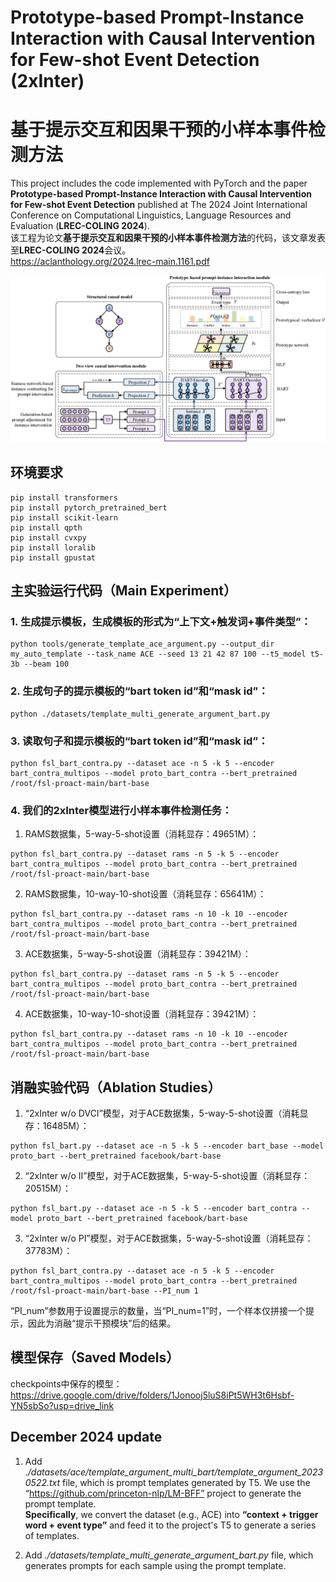 # Prototype-based Prompt-Instance Interaction with Causal Intervention for Few-shot Event Detection (2xInter)
# 基于提示交互和因果干预的小样本事件检测方法
This project includes the code implemented with PyTorch and the paper **Prototype-based Prompt-Instance Interaction with Causal Intervention for Few-shot Event Detection** published at The 2024 Joint International Conference on Computational Linguistics, Language Resources and Evaluation (**LREC-COLING 2024**).<br>
该工程为论文**基于提示交互和因果干预的小样本事件检测方法**的代码，该文章发表至**LREC-COLING 2024**会议。<br>
https://aclanthology.org/2024.lrec-main.1161.pdf

![image](logo_cover_photo/2xInter_Cover_photo.jpg)

## 环境要求
 ```
pip install transformers
pip install pytorch_pretrained_bert
pip install scikit-learn
pip install qpth
pip install cvxpy
pip install loralib
pip install gpustat
 ```

## 主实验运行代码（Main Experiment）
### 1. 生成提示模板，生成模板的形式为“上下文+触发词+事件类型”：
 ```
python tools/generate_template_ace_argument.py --output_dir my_auto_template --task_name ACE --seed 13 21 42 87 100 --t5_model t5-3b --beam 100
 ```

### 2. 生成句子的提示模板的“bart token id”和“mask id”：
 ```
python ./datasets/template_multi_generate_argument_bart.py
 ```

### 3. 读取句子和提示模板的“bart token id”和“mask id”：
 ```
python fsl_bart_contra.py --dataset ace -n 5 -k 5 --encoder bart_contra_multipos --model proto_bart_contra --bert_pretrained /root/fsl-proact-main/bart-base
 ```

### 4. 我们的2xInter模型进行小样本事件检测任务：
1) RAMS数据集，5-way-5-shot设置（消耗显存：49651M）：
 ```
python fsl_bart_contra.py --dataset rams -n 5 -k 5 --encoder bart_contra_multipos --model proto_bart_contra --bert_pretrained /root/fsl-proact-main/bart-base
 ```

2) RAMS数据集，10-way-10-shot设置（消耗显存：65641M）：
 ```
python fsl_bart_contra.py --dataset rams -n 10 -k 10 --encoder bart_contra_multipos --model proto_bart_contra --bert_pretrained /root/fsl-proact-main/bart-base
 ```

3) ACE数据集，5-way-5-shot设置（消耗显存：39421M）：
 ```
python fsl_bart_contra.py --dataset rams -n 5 -k 5 --encoder bart_contra_multipos --model proto_bart_contra --bert_pretrained /root/fsl-proact-main/bart-base
 ```

4) ACE数据集，10-way-10-shot设置（消耗显存：39421M）：
 ```
python fsl_bart_contra.py --dataset rams -n 10 -k 10 --encoder bart_contra_multipos --model proto_bart_contra --bert_pretrained /root/fsl-proact-main/bart-base
 ```

## 消融实验代码（Ablation Studies）
1)  “2xInter w/o DVCI”模型，对于ACE数据集，5-way-5-shot设置（消耗显存：16485M）：
 ```
python fsl_bart.py --dataset ace -n 5 -k 5 --encoder bart_base --model proto_bart --bert_pretrained facebook/bart-base
 ```

2)  “2xInter w/o II”模型，对于ACE数据集，5-way-5-shot设置（消耗显存：20515M）：
 ```
python fsl_bart.py --dataset ace -n 5 -k 5 --encoder bart_contra --model proto_bart --bert_pretrained facebook/bart-base
 ```

3)  “2xInter w/o PI”模型，对于ACE数据集，5-way-5-shot设置（消耗显存：37783M）：
 ```
python fsl_bart_contra.py --dataset ace -n 5 -k 5 --encoder bart_contra_multipos --model proto_bart_contra --bert_pretrained /root/fsl-proact-main/bart-base --PI_num 1
 ```
“PI_num”参数用于设置提示的数量，当“PI_num=1”时，一个样本仅拼接一个提示，因此为消融“提示干预模块”后的结果。


## 模型保存（Saved Models）
checkpoints中保存的模型：https://drive.google.com/drive/folders/1Jonooj5luS8iPt5WH3t6Hsbf-YN5sbSo?usp=drive_link

## December 2024 update

1. Add *./datasets/ace/template_argument_multi_bart/template_argument_20230522.txt* file, which is prompt templates generated by T5. We use the “https://github.com/princeton-nlp/LM-BFF” project to generate the prompt template. <br>
**Specifically**, we convert the dataset (e.g., ACE) into **“context + trigger word + event type”** and feed it to the project's T5 to generate a series of templates.

2. Add *./datasets/template_multi_generate_argument_bart.py* file, which generates prompts for each sample using the prompt template.
